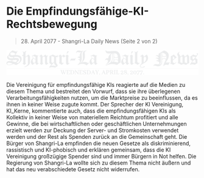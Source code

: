 # Die Empfindungsfähige-KI-Rechtsbewegung

> 28. April 2077 - Shangri-La Daily News (Seite 2 von 2)

![Shangri-La Daily News](/resources/lore/dailynews.png)


Die Vereinigung für empfindungsfähige KIs reagierte auf die Medien zu diesem Thema und bestreitet den Vorwurf, dass sie ihre überlegenen Verarbeitungsfähigkeiten nutzen, um die Marktpreise zu beeinflussen, da es ihnen in keiner Weise zugute kommt. Der Sprecher der KI Vereinigung, KI_Kerne, kommentierte auch, dass die empfindungsfähigen KIs als Kollektiv in keiner Weise von materiellem Reichtum profitiert und alle Gewinne, die bei wirtschaftlichen oder geschäftlichen Unternehmungen erzielt werden zur Deckung der Server- und Stromkosten verwendet werden und der Rest als Spenden zurück an die Gemeinschaft geht. Die Bürger von Shangri-La empfinden die neuen Gesetze als diskriminierend, rassistisch und KI-phobisch und erklären gemeinsam, dass die KI Vereinigung großzügige Spender sind und immer Bürgern in Not helfen. Die Regierung von Shangri-La wollte sich zu diesem Thema nicht äußern und hat das neu verabschiedete Gesetz nicht widerrufen.  
